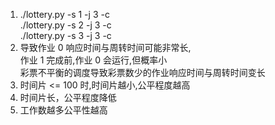 1.  ./lottery.py -s 1 -j 3 -c  
    ./lottery.py -s 2 -j 3 -c  
    ./lottery.py -s 3 -j 3 -c  
2. 导致作业 0 响应时间与周转时间可能非常长,  
   作业 1 完成前,作业 0 会运行,但概率小  
   彩票不平衡的调度导致彩票数少的作业响应时间与周转时间变长  
3. 时间片 <= 100 时,时间片越小,公平程度越高  
4. 时间片长，公平程度降低  
5. 工作数越多公平性越高